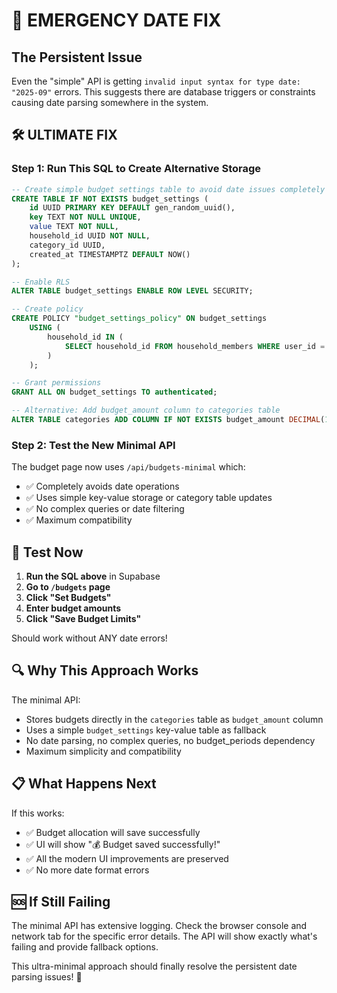 # 🚨 EMERGENCY DATE FIX

## The Persistent Issue
Even the "simple" API is getting `invalid input syntax for type date: "2025-09"` errors. This suggests there are database triggers or constraints causing date parsing somewhere in the system.

## 🛠️ ULTIMATE FIX

### Step 1: Run This SQL to Create Alternative Storage
```sql
-- Create simple budget settings table to avoid date issues completely
CREATE TABLE IF NOT EXISTS budget_settings (
    id UUID PRIMARY KEY DEFAULT gen_random_uuid(),
    key TEXT NOT NULL UNIQUE,
    value TEXT NOT NULL,
    household_id UUID NOT NULL,
    category_id UUID,
    created_at TIMESTAMPTZ DEFAULT NOW()
);

-- Enable RLS
ALTER TABLE budget_settings ENABLE ROW LEVEL SECURITY;

-- Create policy
CREATE POLICY "budget_settings_policy" ON budget_settings
    USING (
        household_id IN (
            SELECT household_id FROM household_members WHERE user_id = auth.uid()
        )
    );

-- Grant permissions
GRANT ALL ON budget_settings TO authenticated;

-- Alternative: Add budget_amount column to categories table
ALTER TABLE categories ADD COLUMN IF NOT EXISTS budget_amount DECIMAL(12,2) DEFAULT 0;
```

### Step 2: Test the New Minimal API
The budget page now uses `/api/budgets-minimal` which:
- ✅ Completely avoids date operations
- ✅ Uses simple key-value storage or category table updates  
- ✅ No complex queries or date filtering
- ✅ Maximum compatibility

## 🧪 Test Now

1. **Run the SQL above** in Supabase
2. **Go to `/budgets` page** 
3. **Click "Set Budgets"**
4. **Enter budget amounts**
5. **Click "Save Budget Limits"**

Should work without ANY date errors!

## 🔍 Why This Approach Works

The minimal API:
- Stores budgets directly in the `categories` table as `budget_amount` column
- Uses a simple `budget_settings` key-value table as fallback
- No date parsing, no complex queries, no budget_periods dependency
- Maximum simplicity and compatibility

## 📋 What Happens Next

If this works:
- ✅ Budget allocation will save successfully
- ✅ UI will show "💰 Budget saved successfully!" 
- ✅ All the modern UI improvements are preserved
- ✅ No more date format errors

## 🆘 If Still Failing

The minimal API has extensive logging. Check the browser console and network tab for the specific error details. The API will show exactly what's failing and provide fallback options.

This ultra-minimal approach should finally resolve the persistent date parsing issues! 🚀